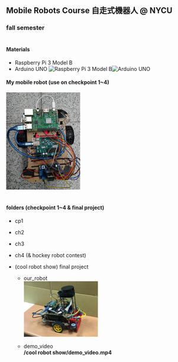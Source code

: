 ## Mobile Robots Course 自走式機器人 @ NYCU
### fall semester<br><br>


#### Materials
+ Raspberry Pi 3 Model B
+ Arduino UNO
<img src="https://media.digikey.com/Photos/Raspberry%20Pi/MFG_RASPBERRY-PI-3-MODEL-B.jpg" alt="Raspberry Pi 3 Model B" width="200"/><img src="https://www.taiwansensor.com.tw/wp-content/uploads/2018/04/a000066_iso_4.jpg" alt="Arduino UNO" width="200"/>

#### My mobile robot (use on checkpoint 1~4)
<img src="my_mobile_robot.png" alt="my_mobile_robot" width="200"/><br><br>



#### folders (checkpoint 1~4 & final project)
+ cp1

+ ch2

+ ch3

+ ch4 (& hockey robot contest)

+ (cool robot show) final project
  + our_robot <br>
    <img src="./cool robot show/our_robot.jpg" alt="our_robot" width="200"/>

  + demo_video <br>
    **/cool robot show/demo_video.mp4**
    
